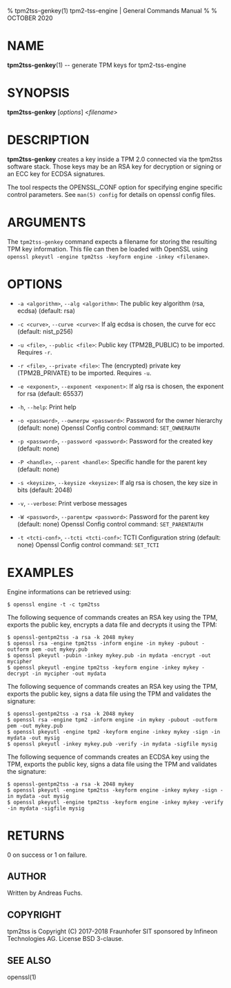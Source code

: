 % tpm2tss-genkey(1) tpm2-tss-engine | General Commands Manual
%
% OCTOBER 2020

# NAME
**tpm2tss-genkey**(1) -- generate TPM keys for tpm2-tss-engine

# SYNOPSIS

**tpm2tss-genkey** [*options*] <*filename*>

# DESCRIPTION

**tpm2tss-genkey** creates a key inside a TPM 2.0 connected via the
tpm2tss software stack. Those keys may be an RSA key for decryption or signing
or an ECC key for ECDSA signatures.

The tool respects the OPENSSL_CONF option for specifying engine specific control
parameters. See `man(5) config` for details on openssl config files.

# ARGUMENTS

The `tpm2tss-genkey` command expects a filename for storing the resulting TPM
key information. This file can then be loaded with OpenSSL using
`openssl pkeyutl -engine tpm2tss -keyform engine -inkey <filename>`.

# OPTIONS

  * `-a <algorithm>`, `--alg <algorithm>`:
    The public key algorithm (rsa, ecdsa) (default: rsa)

  * `-c <curve>`, `--curve <curve>`:
    If alg ecdsa is chosen, the curve for ecc (default: nist_p256)

  * `-u <file>`, `--public <file>`:
    Public key (TPM2B_PUBLIC) to be imported. Requires `-r`.

  * `-r <file>`, `--private <file>`:
    The (encrypted) private key (TPM2B_PRIVATE) to be imported.
    Requires `-u`.

  * `-e <exponent>`, `--exponent <exponent>`:
    If alg rsa is chosen, the exponent for rsa (default: 65537)

  * `-h`, `--help`:
    Print help

  * `-o <password>`, `--ownerpw <password>`:
    Password for the owner hierarchy (default: none)
    Openssl Config control command: `SET_OWNERAUTH`

  * `-p <password>`, `--password <password>`:
    Password for the created key (default: none)

  * `-P <handle>`, `--parent <handle>`:
    Specific handle for the parent key (default: none)

  * `-s <keysize>`, `--keysize <keysize>`:
    If alg rsa is chosen, the key size in bits (default: 2048)

  * `-v`, `--verbose`:
    Print verbose messages

  * `-W <password>`, `--parentpw <password>`:
    Password for the parent key (default: none)
    Openssl Config control command: `SET_PARENTAUTH`

  * `-t <tcti-conf>`, `--tcti <tcti-conf>`:
    TCTI Configuration string (default: none)
    Openssl Config control command: `SET_TCTI`

# EXAMPLES

Engine informations can be retrieved using:
```
$ openssl engine -t -c tpm2tss
```
The following sequence of commands creates an RSA key using the TPM, exports the
public key, encrypts a data file and decrypts it using the TPM:
```
$ openssl-gentpm2tss -a rsa -k 2048 mykey
$ openssl rsa -engine tpm2tss -inform engine -in mykey -pubout -outform pem -out mykey.pub
$ openssl pkeyutl -pubin -inkey mykey.pub -in mydata -encrypt -out mycipher
$ openssl pkeyutl -engine tpm2tss -keyform engine -inkey mykey -decrypt -in mycipher -out mydata
```
The following sequence of commands creates an RSA key using the TPM, exports the
public key, signs a data file using the TPM and validates the signature:
```
$ openssl-gentpm2tss -a rsa -k 2048 mykey
$ openssl rsa -engine tpm2 -inform engine -in mykey -pubout -outform pem -out mykey.pub
$ openssl pkeyutl -engine tpm2 -keyform engine -inkey mykey -sign -in mydata -out mysig
$ openssl pkeyutl -inkey mykey.pub -verify -in mydata -sigfile mysig
```
The following sequence of commands creates an ECDSA key using the TPM, exports
the public key, signs a data file using the TPM and validates the signature:
```
$ openssl-gentpm2tss -a rsa -k 2048 mykey
$ openssl pkeyutl -engine tpm2tss -keyform engine -inkey mykey -sign -in mydata -out mysig
$ openssl pkeyutl -engine tpm2tss -keyform engine -inkey mykey -verify -in mydata -sigfile mysig
```

# RETURNS

0 on success or 1 on failure.

## AUTHOR

Written by Andreas Fuchs.

## COPYRIGHT

tpm2tss is Copyright (C) 2017-2018 Fraunhofer SIT sponsored by Infineon
Technologies AG. License BSD 3-clause.

## SEE ALSO

openssl(1)

